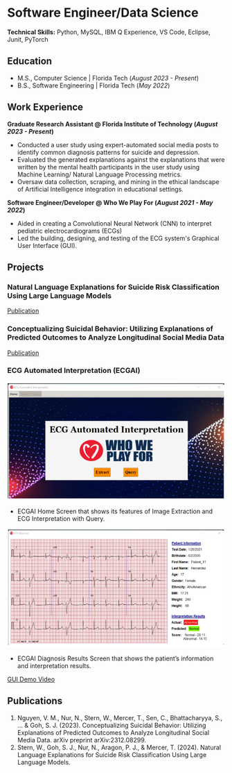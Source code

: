 # Software Engineer/Data Science

**Technical Skills:** Python, MySQL, IBM Q Experience, VS Code, Eclipse, Junit, PyTorch

## Education
- M.S., Computer Science | Florida Tech (_August 2023 - Present_)
- B.S., Software Engineering | Florida Tech (_May 2022_)

## Work Experience
**Graduate Research Assistant @ Florida Institute of Technology (_August 2023 - Present_)**
- Conducted a user study using expert-automated social media posts to identify common diagnosis patterns for suicide and depression.
- Evaluated the generated explanations against the explanations that were written by the mental health participants in the user study using Machine Learning/ Natural Language Processing metrics.
- Oversaw data collection, scraping, and mining in the ethical landscape of Artificial Intelligence integration in educational settings.

**Software Engineer/Developer @ Who We Play For (_August 2021 - May 2022_)**
- Aided in creating a Convolutional Neural Network (CNN) to interpret pediatric electrocardiograms (ECGs)
- Led the building, designing, and testing of the ECG system's Graphical User Interface (GUI).

## Projects
### Natural Language Explanations for Suicide Risk Classification Using Large Language Models
[Publication](https://ceur-ws.org/Vol-3649/Paper5.pdf)

### Conceptualizing Suicidal Behavior: Utilizing Explanations of Predicted Outcomes to Analyze Longitudinal Social Media Data
[Publication](https://arxiv.org/abs/2312.08299)

### ECG Automated Interpretation (ECGAI)
![ECG Home Screen](Images/GUI_Home.png)
- ECGAI Home Screen that shows its features of Image Extraction and ECG Interpretation with Query. 

![ECG Results Screen](Images/GUI.png)
- ECGAI Diagnosis Results Screen that shows the patient’s information and interpretation results. 

[GUI Demo Video](https://drive.google.com/file/d/1-qP9rrQgHox8bDNeIgJ2bw7nouTjK59B/view?usp=sharing)

## Publications
1. Nguyen, V. M., Nur, N., Stern, W., Mercer, T., Sen, C., Bhattacharyya, S., ... & Goh, S. J. (2023). Conceptualizing Suicidal Behavior: Utilizing Explanations of Predicted Outcomes to Analyze Longitudinal Social Media Data. arXiv preprint arXiv:2312.08299.
2. Stern, W., Goh, S. J., Nur, N., Aragon, P. J., & Mercer, T. (2024). Natural Language Explanations for Suicide Risk Classification Using Large Language Models.
